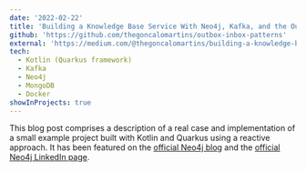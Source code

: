 ```yaml
---
date: '2022-02-22'
title: 'Building a Knowledge Base Service With Neo4j, Kafka, and the Outbox Pattern'
github: 'https://github.com/thegoncalomartins/outbox-inbox-patterns'
external: 'https://medium.com/@thegoncalomartins/building-a-knowledge-base-service-with-neo4j-kafka-and-the-outbox-pattern-9fffeaa284a6'
tech:
  - Kotlin (Quarkus framework)
  - Kafka
  - Neo4j
  - MongoDB
  - Docker
showInProjects: true
---
```


This blog post comprises a description of a real case and implementation of a small example project built with Kotlin and Quarkus using a reactive approach.
It has been featured on the [official Neo4j blog](https://neo4j.com/blog/this-week-in-neo4j-full-stack-graph-fraud-detection-kafka-and-intro-to-graph/) and the [official Neo4j LinkedIn page](https://www.linkedin.com/posts/neo4j_neo4j-database-neo4jcommunity-activity-6915996533549133824-Klp2).
